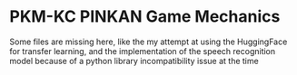 ﻿# PKM-KC PINKAN Game Mechanics
Some files are missing here, like the my attempt at using the HuggingFace for transfer learning, and the implementation of the speech recognition model because of a python library incompatibility issue at the time
